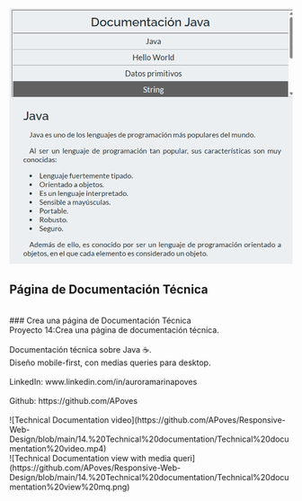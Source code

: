 ![Technical Documentation view](https://github.com/APoves/Responsive-Web-Design/blob/main/14.%20Technical%20documentation/Technical%20documentation%20view.png)

## Página de Documentación Técnica
<br>
### Crea una página de Documentación Técnica
<br>
Proyecto 14:Crea una página de documentación técnica.
<br>
<br>
Documentación técnica sobre Java ☕. 
<br>
Diseño mobile-first, con medias queries para desktop.
<br>
<br>
LinkedIn: www.linkedin.com/in/auroramarinapoves
<br>
<br>
Github: https://github.com/APoves
<br>
<br>
![Technical Documentation video](https://github.com/APoves/Responsive-Web-Design/blob/main/14.%20Technical%20documentation/Technical%20documentation%20video.mp4)
<br>
![Technical Documentation view with media queri](https://github.com/APoves/Responsive-Web-Design/blob/main/14.%20Technical%20documentation/Technical%20documentation%20view%20mq.png)
